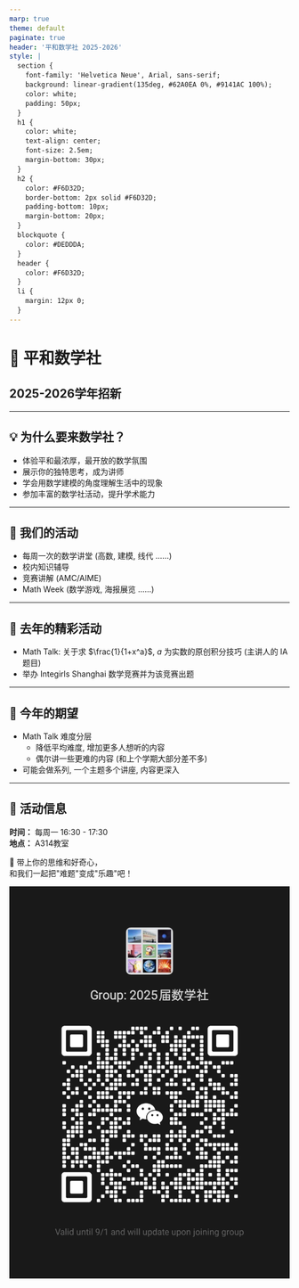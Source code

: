 ```yaml
---
marp: true
theme: default
paginate: true
header: '平和数学社 2025-2026'
style: |
  section {
    font-family: 'Helvetica Neue', Arial, sans-serif;
    background: linear-gradient(135deg, #62A0EA 0%, #9141AC 100%);
    color: white;
    padding: 50px;
  }
  h1 {
    color: white;
    text-align: center;
    font-size: 2.5em;
    margin-bottom: 30px;
  }
  h2 {
    color: #F6D32D;
    border-bottom: 2px solid #F6D32D;
    padding-bottom: 10px;
    margin-bottom: 20px;
  }
  blockquote {
    color: #DEDDDA;
  }
  header {
    color: #F6D32D;
  }
  li {
    margin: 12px 0;
  }
---
```

<!--_header: ""-->

# 🧮 平和数学社

## 2025-2026学年招新

---

## 💡 为什么要来数学社？

- 体验平和最浓厚，最开放的数学氛围
- 展示你的独特思考，成为讲师
- 学会用数学建模的角度理解生活中的现象
- 参加丰富的数学社活动，提升学术能力

---

## 📅 我们的活动

- 每周一次的数学讲堂 (高数, 建模, 线代 ......)
- 校内知识辅导
- 竞赛讲解 (AMC/AIME)
- Math Week (数学游戏, 海报展览 ......)

---

## 🌈 去年的精彩活动

- Math Talk: 关于求 $\frac{1}{1+x^a}$, $a$ 为实数的原创积分技巧 (主讲人的 IA 题目)
- 举办 Integirls Shanghai 数学竞赛并为该竞赛出题

---

## 🎯 今年的期望

- Math Talk 难度分层
	- 降低平均难度, 增加更多人想听的内容
	- 偶尔讲一些更难的内容 (和上个学期大部分差不多)
- 可能会做系列, 一个主题多个讲座, 内容更深入

---

## 📍 活动信息

**时间：** 每周一 16:30 - 17:30  
**地点：** A314教室

🧠 带上你的思维和好奇心，  
和我们一起把"难题"变成"乐趣"吧！

![bg right:40% height:90%](images/QR-code.png)
